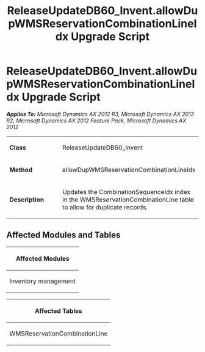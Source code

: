 ﻿---
title: ReleaseUpdateDB60_Invent.allowDupWMSReservationCombinationLineIdx Upgrade Script
TOCTitle: ReleaseUpdateDB60_Invent.allowDupWMSReservationCombinationLineIdx Upgrade Script
ms:assetid: 9f892792-8834-db91-1b12-79f286003cae
ms:mtpsurl: https://msdn.microsoft.com/en-us/library/JJ736683(v=AX.60)
ms:contentKeyID: 49710114
ms.date: 05/18/2015
mtps_version: v=AX.60
---

# ReleaseUpdateDB60\_Invent.allowDupWMSReservationCombinationLineIdx Upgrade Script 


_**Applies To:** Microsoft Dynamics AX 2012 R3, Microsoft Dynamics AX 2012 R2, Microsoft Dynamics AX 2012 Feature Pack, Microsoft Dynamics AX 2012_

<table>
<colgroup>
<col style="width: 50%" />
<col style="width: 50%" />
</colgroup>
<tbody>
<tr class="odd">
<td><p><strong>Class</strong></p></td>
<td><p>ReleaseUpdateDB60_Invent</p></td>
</tr>
<tr class="even">
<td><p><strong>Method</strong></p></td>
<td><p>allowDupWMSReservationCombinationLineIdx</p></td>
</tr>
<tr class="odd">
<td><p><strong>Description</strong></p></td>
<td><p>Updates the CombinationSequenceIdx index in the WMSReservationCombinationLine table to allow for duplicate records.</p></td>
</tr>
</tbody>
</table>


## Affected Modules and Tables

<table>
<colgroup>
<col style="width: 100%" />
</colgroup>
<thead>
<tr class="header">
<th><p>Affected Modules</p></th>
</tr>
</thead>
<tbody>
<tr class="odd">
<td><p>Inventory management</p></td>
</tr>
</tbody>
</table>


<table>
<colgroup>
<col style="width: 100%" />
</colgroup>
<thead>
<tr class="header">
<th><p>Affected Tables</p></th>
</tr>
</thead>
<tbody>
<tr class="odd">
<td><p>WMSReservationCombinationLine</p></td>
</tr>
</tbody>
</table>

  


